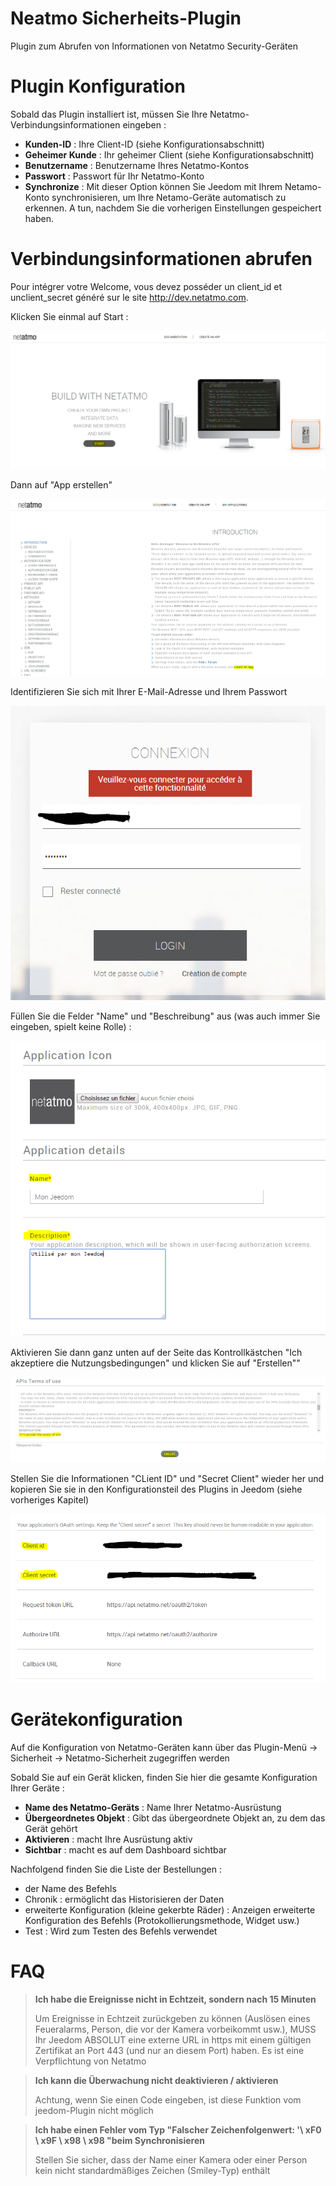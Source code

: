 # Neatmo Sicherheits-Plugin

Plugin zum Abrufen von Informationen von Netatmo Security-Geräten

# Plugin Konfiguration

Sobald das Plugin installiert ist, müssen Sie Ihre Netatmo-Verbindungsinformationen eingeben :

-   **Kunden-ID** : Ihre Client-ID (siehe Konfigurationsabschnitt)
-   **Geheimer Kunde** : Ihr geheimer Client (siehe Konfigurationsabschnitt)
-   **Benutzername** : Benutzername Ihres Netatmo-Kontos
-   **Passwort** : Passwort für Ihr Netatmo-Konto
-   **Synchronize** : Mit dieser Option können Sie Jeedom mit Ihrem Netamo-Konto synchronisieren, um Ihre Netamo-Geräte automatisch zu erkennen. A
    tun, nachdem Sie die vorherigen Einstellungen gespeichert haben.

# Verbindungsinformationen abrufen

Pour intégrer votre Welcome, vous devez posséder un client\_id et unclient\_secret généré sur le site <http://dev.netatmo.com>.

Klicken Sie einmal auf Start :

![netatmoWelcome10](../images/netatmoWelcome10.png)

Dann auf "App erstellen"

![netatmoWelcome11](../images/netatmoWelcome11.png)

Identifizieren Sie sich mit Ihrer E-Mail-Adresse und Ihrem Passwort

![netatmoWelcome12](../images/netatmoWelcome12.png)

Füllen Sie die Felder "Name" und "Beschreibung" aus (was auch immer Sie eingeben, spielt keine Rolle) :

![netatmoWelcome13](../images/netatmoWelcome13.png)

Aktivieren Sie dann ganz unten auf der Seite das Kontrollkästchen "Ich akzeptiere die Nutzungsbedingungen" und klicken Sie auf "Erstellen""

![netatmoWelcome14](../images/netatmoWelcome14.png)

Stellen Sie die Informationen "CLient ID" und "Secret Client" wieder her und kopieren Sie sie in den Konfigurationsteil des Plugins in Jeedom (siehe vorheriges Kapitel)

![netatmoWelcome15](../images/netatmoWelcome15.png)

# Gerätekonfiguration

Auf die Konfiguration von Netatmo-Geräten kann über das Plugin-Menü -> Sicherheit -> Netatmo-Sicherheit zugegriffen werden

Sobald Sie auf ein Gerät klicken, finden Sie hier die gesamte Konfiguration Ihrer Geräte :

-   **Name des Netatmo-Geräts** : Name Ihrer Netatmo-Ausrüstung
-   **Übergeordnetes Objekt** : Gibt das übergeordnete Objekt an, zu dem das Gerät gehört
-   **Aktivieren** : macht Ihre Ausrüstung aktiv
-   **Sichtbar** : macht es auf dem Dashboard sichtbar

Nachfolgend finden Sie die Liste der Bestellungen :

-   der Name des Befehls
-   Chronik : ermöglicht das Historisieren der Daten
-   erweiterte Konfiguration (kleine gekerbte Räder) : Anzeigen
    erweiterte Konfiguration des Befehls (Protokollierungsmethode, Widget usw.)
-   Test : Wird zum Testen des Befehls verwendet

# FAQ

>**Ich habe die Ereignisse nicht in Echtzeit, sondern nach 15 Minuten**
>
>Um Ereignisse in Echtzeit zurückgeben zu können (Auslösen eines Feueralarms, Person, die vor der Kamera vorbeikommt usw.), MUSS Ihr Jeedom ABSOLUT eine externe URL in https mit einem gültigen Zertifikat an Port 443 (und nur an diesem Port) haben. Es ist eine Verpflichtung von Netatmo

>**Ich kann die Überwachung nicht deaktivieren / aktivieren**
>
>Achtung, wenn Sie einen Code eingeben, ist diese Funktion vom jeedom-Plugin nicht möglich

>**Ich habe einen Fehler vom Typ "Falscher Zeichenfolgenwert: '\ xF0 \ x9F \ x98 \ x98 "beim Synchronisieren**
>
>Stellen Sie sicher, dass der Name einer Kamera oder einer Person kein nicht standardmäßiges Zeichen (Smiley-Typ) enthält
